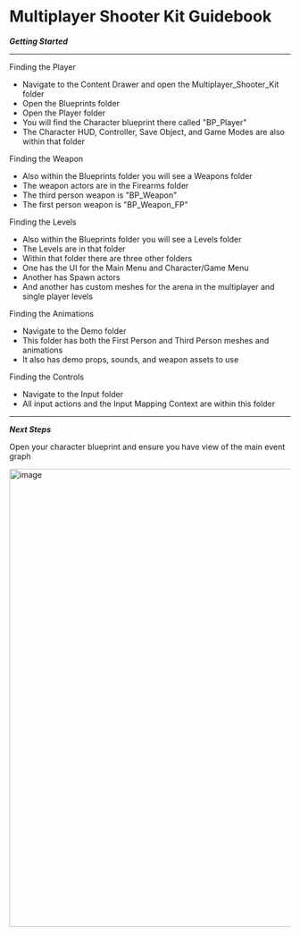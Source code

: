 # Multiplayer Shooter Kit Guidebook

___Getting Started___
___________________

Finding the Player

* Navigate to the Content Drawer and open the Multiplayer_Shooter_Kit folder
* Open the Blueprints folder
* Open the Player folder
* You will find the Character blueprint there called "BP_Player"
* The Character HUD, Controller, Save Object, and Game Modes are also within that folder

Finding the Weapon

* Also within the Blueprints folder you will see a Weapons folder
* The weapon actors are in the Firearms folder
* The third person weapon is "BP_Weapon"
* The first person weapon is "BP_Weapon_FP"

Finding the Levels

* Also within the Blueprints folder you will see a Levels folder
* The Levels are in that folder
* Within that folder there are three other folders
* One has the UI for the Main Menu and Character/Game Menu
* Another has Spawn actors
* And another has custom meshes for the arena in the multiplayer and single player levels

Finding the Animations

* Navigate to the Demo folder
* This folder has both the First Person and Third Person meshes and animations
* It also has demo props, sounds, and weapon assets to use

Finding the Controls

* Navigate to the Input folder
* All input actions and the Input Mapping Context are within this folder
___________________

___Next Steps___

Open your character blueprint and ensure you have view of the main event graph

<img width="727" height="819" alt="image" src="https://github.com/user-attachments/assets/122fd684-9dfd-4392-b11c-b41e7989944b" />
